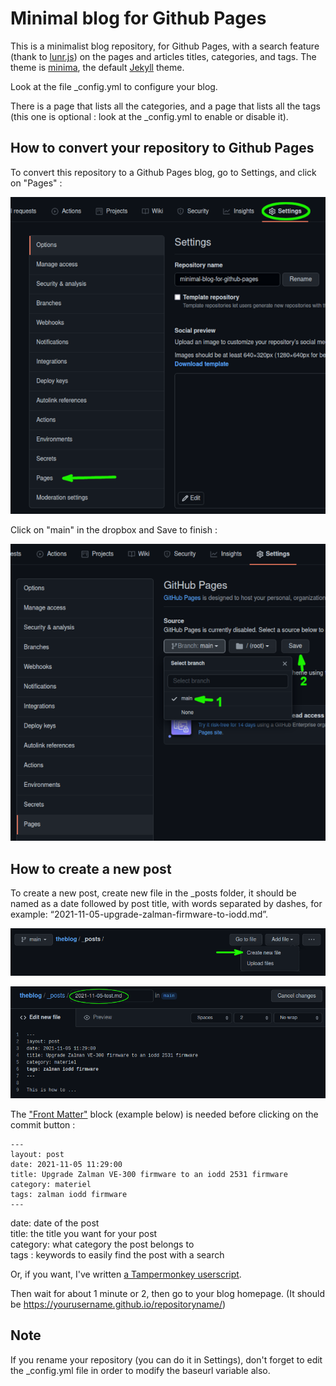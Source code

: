# Minimal blog for Github Pages

This is a minimalist blog repository, for Github Pages, with a search feature (thank to [lunr.js](https://lunrjs.com/)) on the pages and articles titles, categories, and tags. The theme is [minima](https://github.com/jekyll/minima), the default [Jekyll](https://jekyllrb.com/) theme.

Look at the file _config.yml to configure your blog.

There is a page that lists all the categories, and a page that lists all the tags (this one is optional : look at the _config.yml to enable or disable it).

## How to convert your repository to Github Pages

To convert this repository to a Github Pages blog, go to Settings, and click on "Pages" :

![image](https://raw.githubusercontent.com/brahimmachkouri/images/main/settings.png)

Click on "main" in the dropbox and Save to finish :

![image](https://raw.githubusercontent.com/brahimmachkouri/images/main/settings_ghpages2.png)

## How to create a new post

To create a new post, create new file in the _posts folder, it should be named as a date followed by post title, with words separated by dashes, for example: “2021-11-05-upgrade-zalman-firmware-to-iodd.md”.

![image](https://raw.githubusercontent.com/brahimmachkouri/images/main/gh_create_new_file.png)

![image](https://raw.githubusercontent.com/brahimmachkouri/images/main/gh_create_new_file2.png)

The ["Front Matter"](https://jekyllrb.com/docs/front-matter/) block (example below) is needed before clicking on the commit button :
```
---
layout: post
date: 2021-11-05 11:29:00
title: Upgrade Zalman VE-300 firmware to an iodd 2531 firmware
category: materiel
tags: zalman iodd firmware
---
```
date: date of the post\
title: the title you want for your post \
category: what category the post belongs to \
tags : keywords to easily find the post with a search

Or, if you want, I've written [a Tampermonkey userscript](https://gist.github.com/brahimmachkouri/8d84843c66fcc340b195fc2778df5d01).

Then wait for about 1 minute or 2, then go to your blog homepage. (It should be https://yourusername.github.io/repositoryname/)

## Note

If you rename your repository (you can do it in Settings), don't forget to edit the _config.yml file in order to modify the baseurl variable also.
